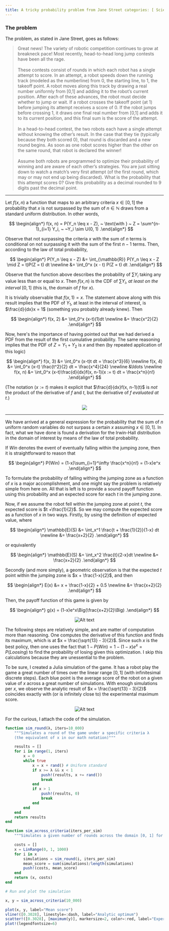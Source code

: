 ```yaml
--- 
title: A tricky probability problem from Jane Street categories: [ Science, Personal ]
---
```


### The problem

The problem, as stated in Jane Street, goes as follows:

> Great news! The variety of robotic competition continues to grow at breakneck
pace! Most recently, head-to-head long jump contests have been all the rage.
<br><br>
These contests consist of rounds in which each robot has a single attempt to
score. In an attempt, a robot speeds down the running track (modeled as the
numberline) from 0, the starting line, to 1, the takeoff point. A robot moves
along this track by drawing a real number uniformly from [0,1] and adding it to
the robot’s current position. After each of these advances, the robot must
decide whether to jump or wait. If a robot crosses the takeoff point (at 1)
before jumping its attempt receives a score of 0. If the robot jumps before
crossing 1, it draws one final real number from [0,1] and adds it to its current
position, and this final sum is the score of the attempt.<br><br>
In a head-to-head contest, the two robots each have a single attempt without
knowing the other’s result. In the case that they tie (typically because they
both scored 0), that round is discarded and a new round begins. As soon as one
robot scores higher than the other on the same round, that robot is declared the
winner!<br><br>
Assume both robots are programmed to optimize their probability of winning and
are aware of each other’s strategies. You are just sitting down to watch a
match’s very first attempt (of the first round, which may or may not end up
being discarded). What is the probability that this attempt scores 0? Give this
probability as a decimal rounded to 9 digits past the decimal point.

---




Let $f(x, n)$ a function that maps to an arbitrary criteria $x \in [0, 1]$
the probability that $x$ is not surpassed by the sum of $n \in \mathbb{N}$ draws
from a standard uniform distribution. In other words, 

$$
\begin{align*}
    f(x, n) = P(Y_n \leq x - Z), ~ \text{with } ~ Z = \sum^{n-1}_{i=1} Y_i, ~ ~Y_i
    \sim U(0, 1)
.\end{align*}
$$

Observe that not surpassing the criteria $x$ with the sum of $n$ terms is
conditional on not surpassing it with the sum of the first $n-1$ terms. Then,
according to the law of total probability, 

$$
\begin{align*}
    P(Y_n \leq x - Z) &= \int_{\mathbb{R}} P(Y_n \leq x - Z \mid Z = t)P(Z = t)
    dt \newline 
                      &= \int_0^x (x - t) P(Z = t) dt
.\end{align*}
$$

Observe that the function above describes the probability of $\sum Y_i$ taking
any value less than or equal to $x$. Then $f(x, n)$ is the CDF of $\sum Y_i$,
*at least on the interval* $[0, 1]$ (this is, the domain of $f$ for $x$). 

It is trivially observable that $f(x, 1) = x$. The statement above along with
this result implies that the PDF of $Y_1$, at least in the interval of
interest, is $\frac{d}{dx}x = 1$ (something you probably already knew). Then 

$$
\begin{align*}
    f(x, 2) &= \int_0^x (x-t)(1)dt \newline 
            &= \frac{x^2}{2}
.\end{align*}
$$

Now, here's the importance of having pointed out that we had derived a PDF from
the result of the first cumulative probability. The same reasoning implies that
the PDF of $Z = Y_1 + Y_2$ is $x$ and then (by repeated application of this
logic)

$$
\begin{align*}
    f(x, 3) &= \int_0^x (x-t)t dt = \frac{x^3}{6} \newline 
    f(x, 4) &= \int_0^x (x-t) \frac{t^2}{2} dt = \frac{x^4}{24} \newline
            &\ldots  \newline
    f(x, n) &= \int_0^x (x-t)\frac{d}{dx}f(x, n-1)(x := t) dt = \frac{x^n}{n!}
.\end{align*}
$$

(The notation $(x := t)$ makes it explicit that $\frac{d}{dx}f(x, n-1)(t)$ is
*not* the product of the derivative of $f$ and $t$, but the derivative of $f$
*evaluated at* $t$.)

<p align="center">
  <img src="https://i.ibb.co/YDZXxY6/Screenshot-from-2023-04-10-21-27-28.png">
</p>

---

We have arrived at a general expression for the probability that the sum of $n$
uniform random variables do not surpass a certain $x$ assuming $x \in [0, 1]$.
In fact, what we have done is found a derivation for the Irwin-Hall distribution
in the domain of interest by means of the law of total probability.

If $Win$ denotes the event of eventually falling within the jumping zone, then
it is straightforward to reason that

$$
\begin{align*}
    P(Win) = (1-x)\sum_{i=1}^\infty \frac{x^n}{n!} = (1-x)e^x
.\end{align*}
$$

To formulate the probability of falling withing the jumping zone as a function
of $x$ is a major accomplishment, and one might say the problem is relatively
simple from here on. All that is left is to provide a sound payoff function
using this probability and an expected score for each $t$ in the jumping zone.

Now, if we assume the robot fell within the jumping zone at point $t$, the
expected score is $t +\frac{1}{2}$. So we may compute the expected score as a
function of $x$ in two ways. Firstly, by using the definition of expected value,
where 

$$
\begin{align*}
    \mathbb{E}(S) &= \int_x^1 \frac{t + \frac{1}{2}}{1-x} dt \newline 
         &= \frac{x+2}{2}
.\end{align*}
$$

or equivalently 

$$
\begin{align*}
    \mathbb{E}(S) &= \int_x^2 \frac{t}{2-x}dt \newline 
         &= \frac{x+2}{2}
.\end{align*}
$$

Secondly (and more simply), a geometric observation is that the expected $t$
point within the jumping zone is $x + \frac{1-x}{2}$, and then 


$$
\begin{align*}
    E(x) &= x + \frac{1-x}{2} + 0.5 \newline 
         &= \frac{x+2}{2}
.\end{align*}
$$

Then, the payoff function of this game is given by 

$$
\begin{align*}
    g(x) = (1-x)e^x\Big(\frac{x+2}{2}\Big)
.\end{align*}
$$

<p align="center">
  <img src="https://i.ibb.co/Wk15q7G/Screenshot-from-2023-04-10-21-51-33.png" alt="Alt text">
</p>

The following steps are relatively simple, and are matter of computation more
than reasoning. One computes the derivative of this function and finds its
maximum, which is at $x = \frac{\sqrt{13} - 3}{2}$. Since such $x$ is the best
policy, then one uses the fact that $1 - P(Win) = 1 - (1-x)e^x = P(Loosing)$ to
find the probability of losing given this optimization. I skip this calculations
because they are unessential to the problem. 

To be sure, I created a Julia simulation of the game. It has a robot play the
game a great number of times over the linear range $[0, 1]$ (with infinitesimal
discrete steps). Each blue point is the average score of the robot on a given
value of $x$ across a great number of simulations. With enough simulations per
$x$, we observe the analytic result of $x = \frac{\sqrt{13} - 3}{2}$ coincides
exactly with (or is infinitely close to) the experimental maximum score.

<p align="center">
  <img src="https://i.ibb.co/p2J5ydx/Screenshot-from-2023-04-10-22-50-43.png" alt="Alt text">
</p>

For the curious, I attach the code of the simulation.

```julia 
function sim_round(λ, iters=10_000)
    """Simulates a round of the game under a specific criteria λ 
    (the equivalent of x in our math notation)"""

    results = []
    for i in range(1, iters)
        x = 0 
        while true 
            x = x + rand() # Uniform standard
            if x >= λ && x < 1
                push!(results, x += rand())
                break
            end
            if x > 1 
                push!(results, 0)
                break 
            end
        end
    end
    return results
end

function sim_across_criteria(iters_per_sim)
    """Simulates a given number of rounds across the domain [0, 1] for λ."""

    costs = [] 
    x = LinRange(0, 1, 1000)
    for i in x 
        simulations = sim_round(i, iters_per_sim)
        mean_score = sum(simulations)/length(simulations)
        push!(costs, mean_score)
    end 
    return (x, costs)
end

# Run and plot the simulation

x, y = sim_across_criteria(10_000)

plot(x, y, label="Mean score")
vline!([0.3028], linestyle=:dash, label="Analytic optimum")
scatter!([0.3028], [maximum(y)], markersize=2, color=:red, label="Experimental maximum")
plot!(legendfontsize=6)


```



